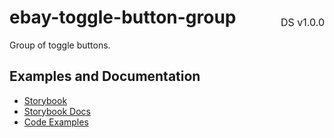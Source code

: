 <h1 style="display: flex; justify-content: space-between; align-items: center;">
    <span>
        ebay-toggle-button-group
    </span>
    <span style="font-weight: normal; font-size: medium; margin-bottom: -15px;">
        DS v1.0.0
    </span>
</h1>

Group of toggle buttons.

## Examples and Documentation

- [Storybook](https://ebay.github.io/evo-web/ebayui-core/?path=/story/buttons-ebay-toggle-button-group)
- [Storybook Docs](https://ebay.github.io/evo-web/ebayui-core/?path=/docs/buttons-ebay-toggle-button-group)
- [Code Examples](https://github.com/eBay/evo-web/tree/main/packages/ebayui-core/src/components/ebay-toggle-button-group/examples)
